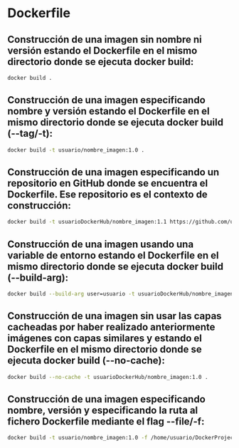 # Dockerfile

## Construcción de una imagen sin nombre ni versión estando el Dockerfile en el mismo directorio donde se ejecuta docker build:


```bash
docker build .
```
## Construcción de una imagen especificando nombre y versión estando el Dockerfile en el mismo directorio donde se ejecuta docker build (--tag/-t):

```bash
docker build -t usuario/nombre_imagen:1.0 .
```
## Construcción de una imagen especificando un repositorio en GitHub donde se encuentra el Dockerfile. Ese repositorio es el contexto de construcción:

```bash
docker build -t usuarioDockerHub/nombre_imagen:1.1 https://github.com/usuario/repo.git#rama_git
```
## Construcción de una imagen usando una variable de entorno estando el Dockerfile en el mismo directorio donde se ejecuta docker build (--build-arg):

```bash
docker build --build-arg user=usuario -t usuarioDockerHub/nombre_imagen:1.0 .
```
## Construcción de una imagen sin usar las capas cacheadas por haber realizado anteriormente imágenes con capas similares y estando el Dockerfile en el mismo directorio donde se ejecuta docker build (--no-cache):

```bash
docker build --no-cache -t usuarioDockerHub/nombre_imagen:1.0 .
```
## Construcción de una imagen especificando nombre, versión y especificando la ruta al fichero Dockerfile mediante el flag --file/-f:

```bash
docker build -t usuario/nombre_imagen:1.0 -f /home/usuario/DockerProject/Dockerfile
```